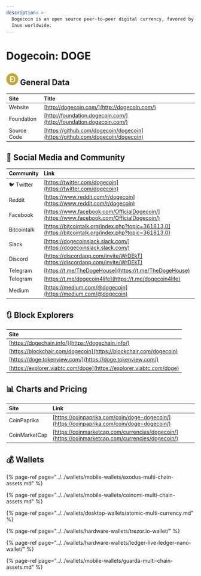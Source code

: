 ```yaml
---
description: >-
  Dogecoin is an open source peer-to-peer digital currency, favored by Shiba
  Inus worldwide.
---
```


# Dogecoin: DOGE

## ![](../../.gitbook/assets/doge.png) General Data

| Site | Title |
| :--- | :--- |
| Website | [http://dogecoin.com/](http://dogecoin.com/) |
| Foundation | [http://foundation.dogecoin.com/](http://foundation.dogecoin.com/) |
| Source Code | [https://github.com/dogecoin/dogecoin](https://github.com/dogecoin/dogecoin) |

## 🙋 Social Media and Community

| Community | Link |
| :--- | :--- |
| 🐦 Twitter | [https://twitter.com/dogecoin](https://twitter.com/dogecoin) |
| Reddit | [https://www.reddit.com/r/dogecoin](https://www.reddit.com/r/dogecoin) |
| Facebook | [https://www.facebook.com/OfficialDogecoin/](https://www.facebook.com/OfficialDogecoin/) |
| Bitcointalk | [https://bitcointalk.org/index.php?topic=361813.0](https://bitcointalk.org/index.php?topic=361813.0) |
| Slack | [https://dogecoinslack.slack.com/](https://dogecoinslack.slack.com/) |
| Discord | [https://discordapp.com/invite/WrDEkT](https://discordapp.com/invite/WrDEkT) |
| Telegram | [https://t.me/TheDogeHouse](https://t.me/TheDogeHouse) |
| Telegram | [https://t.me/dogecoin4life](https://t.me/dogecoin4life) |
| Medium | [https://medium.com/@dogecoin](https://medium.com/@dogecoin) |

## 🔃 Block Explorers

| Site |
| :--- |
| [https://dogechain.info/](https://dogechain.info/) |
| [https://blockchair.com/dogecoin](https://blockchair.com/dogecoin) |
| [https://doge.tokenview.com/](https://doge.tokenview.com/) |
| [https://explorer.viabtc.com/doge](https://explorer.viabtc.com/doge) |

## 📊 Charts and Pricing

| Site | Link |
| :--- | :--- |
| CoinPaprika | [https://coinpaprika.com/coin/doge-dogecoin/](https://coinpaprika.com/coin/doge-dogecoin/) |
| CoinMarketCap | [https://coinmarketcap.com/currencies/dogecoin/](https://coinmarketcap.com/currencies/dogecoin/) |

## 💰 Wallets

{% page-ref page="../../wallets/mobile-wallets/exodus-multi-chain-assets.md" %}

{% page-ref page="../../wallets/mobile-wallets/coinomi-multi-chain-assets.md" %}

{% page-ref page="../../wallets/desktop-wallets/atomic-multi-currency.md" %}

{% page-ref page="../../wallets/hardware-wallets/trezor.io-wallet/" %}

{% page-ref page="../../wallets/hardware-wallets/ledger-live-ledger-nano-wallet/" %}

{% page-ref page="../../wallets/mobile-wallets/guarda-multi-chain-assets.md" %}

